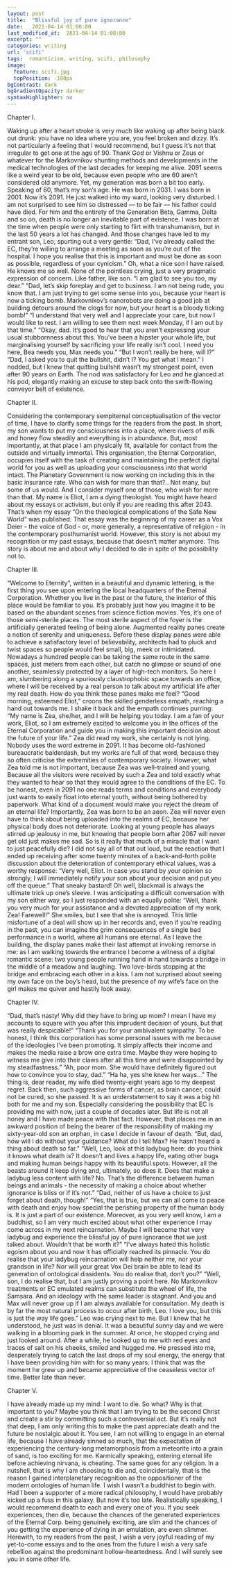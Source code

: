 ```yaml
---
layout: post
title:  "Blissful joy of pure ignorance"
date:   2021-04-14 01:00:00
last_modified_at:  2021-04-14 01:00:00
excerpt: ""
categories: writing
url: 'scifi'
tags:  romanticism, writing, scifi, philosophy
image:
  feature: scifi.jpg
  topPosition: -100px
bgContrast: dark
bgGradientOpacity: darker
syntaxHighlighter: no
---
```



<span style="text-align: center">Chapter I.</span>

Waking up after a heart stroke is very much like waking up after being black out drunk: you have no idea where you are, you feel broken and dizzy. It’s not particularly a feeling that I would recommend, but I guess it’s not that irregular to get one at the age of 90. Thank God or Vishnu or Zeus or whatever for the Markovnikov shunting methods and developments in the medical technologies of the last decades for keeping me alive. 2091 seems like a weird year to be old, because even people who are 60 aren’t considered old anymore. Yet, my generation was born a bit too early. 
Speaking of 60, that’s my son’s age. He was born in 2031. I was born in 2001. Now it’s 2091. He just walked into my ward, looking very disturbed. I am not surprised to see him so distressed — to be fair — his father could have died. For him and the entirety of the Generation Beta, Gamma, Delta and so on, death is no longer an inevitable part of existence. I was born at the time when people were only starting to flirt with transhumanism, but in the last 50 years a lot has changed. And those changes have led to my entrant son, Leo, spurting out a very gentle: “Dad, I’ve already called the EC, they’re willing to arrange a meeting as soon as you’re out of the hospital. I hope you realise that this is important and must be done as soon as possible, regardless of your cynicism.” 
Oh, what a nice son I have raised. He knows me so well. None of the pointless crying, just a very pragmatic expression of concern. Like father, like son.
“I am glad to see you too, my dear.”
“Dad, let’s skip foreplay and get to business. I am not being rude, you know that. I am just trying to get some sense into you, because your heart is now a ticking bomb. Markovnikov’s nanorobots are doing a good job at building detours around the clogs for now, but your heart is a bloody ticking bomb!”
“I understand that very well and I appreciate your care, but now I would like to rest. I am willing to see them next week Monday, if I am out by that time.”
“Okay, dad. It’s good to hear that you aren’t expressing your usual stubbornness about this. You’ve been a hipster your whole life, but marginalising yourself by sacrificing your life really isn’t cool. I need you here, Bea needs you, Max needs you.”
“But I won’t really be here, will I?”
“Dad, I asked you to quit the bullshit, didn’t I? You get what I mean.”
I nodded, but I knew that quitting bullshit wasn’t my strongest point, even after 90 years on Earth. The nod was satisfactory for Leo and he glanced at his pod, elegantly making an excuse to step back onto the swift-flowing conveyor belt of existence.

<span style="text-align: center">Chapter II.</span>

Considering the contemporary sempiternal conceptualisation of the vector of time, I have to clarify some things for the readers from the past. In short, my son wants to put my consciousness into a place, where rivers of milk and honey flow steadily and everything is in abundance. But, most importantly, at that place I am physically fit, available for contact from the outside and virtually immortal.
This organisation, the Eternal Corporation, occupies itself with the task of creating and maintaining the perfect digital world for you as well as uploading your consciousness into that world intact. The Planetary Government is now working on including this in the basic insurance rate. Who can wish for more than that?.. Not many, but some of us would. And I consider myself one of those, who wish for more than that.
My name is Eliot, I am a dying theologist. You might have heard about my essays or activism, but only if you are reading this after 2043. That’s when my essay “On the theological complications of the Safe New World” was published. That essay was the beginning of my career as a Vox Deier - the voice of God - or, more generally, a representative of religion - in the contemporary posthumanist world. However, this story is not about my recognition or my past essays, because that doesn’t matter anymore. This story is about me and about why I decided to die in spite of the possibility not to.

<span style="text-align: center">Chapter III.</span>

“Welcome to Eternity”, written in a beautiful and dynamic lettering, is the first thing you see upon entering the local headquarters of the Eternal Corporation. Whether you live in the past or the future, the interior of this place would be familiar to you. It’s probably just how you imagine it to be based on the abundant scenes from science fiction movies. Yes, it’s one of those semi-sterile places.
The most sterile aspect of the foyer is the artificially generated feeling of being alone. Augmented reality panes create a notion of serenity and uniqueness. Before these display panes were able to achieve a satisfactory level of believability, architects had to pluck and twist spaces so people would feel small, big, meek or intimidated. Nowadays a hundred people can be taking the same route in the same spaces, just meters from each other, but catch no glimpse or sound of one another, seamlessly protected by a layer of high-tech monitors. So here I am, slumbering along a spuriously claustrophobic space towards an office, where I will be received by a real person to talk about my artificial life after my real death. How do you think these panes make me feel?
“Good morning, esteemed Eliot,” croons the skilled genderless empath, reaching a hand out towards me. I shake it back and the empath continues purring: “My name is Zea, she/her, and I will be helping you today. I am a fan of your work, Eliot, so I am extremely excited to welcome you in the offices of the Eternal Corporation and guide you in making this important decision about the future of your life.” Zea did read my work, she certainly is not lying. Nobody uses the word extreme in 2091. It has become old-fashioned bureaucratic balderdash, but my works are full of that word, because they so often criticise the extremities of contemporary society. 
However, what Zea told me is not important, because Zea was well-trained and young. Because all the visitors were received by such a Zea and told exactly what they wanted to hear so that they would agree to the conditions of the EC. To be honest, even in 2091 no one reads terms and conditions and everybody just wants to easily float into eternal youth, without being bothered by paperwork. What kind of a document would make you reject the dream of an eternal life?
Importantly, Zea was born to be an aeon. Zea will never even have to think about being uploaded into the realms of EC, because her physical body does not deteriorate. Looking at young people has always stirred up jealousy in me, but knowing that people born after 2067 will never get old just makes me sad. So is it really that much of a miracle that I want to just peacefully die? 
I did not say all of that out loud, but the reaction that I ended up receiving after some twenty minutes of a back-and-forth polite discussion about the deterioration of contemporary ethical values, was a worthy response: “Very well, Eliot. In case you stand by your opinion so strongly, I will immediately notify your son about your decision and put you off the queue.” That sneaky bastard! Oh well, blackmail is always the ultimate trick up one’s sleeve. I was anticipating a difficult conversation with my son either way, so I just responded with an equally polite: “Well, thank you very much for your assistance and a devoted appreciation of my work, Zea! Farewell!”
She smiles, but I see that she is annoyed. This little misfortune of a deal will show up in her records and, even if you’re reading in the past, you can imagine the grim consequences of a single bad performance in a world, where all humans are eternal. As I leave the building, the display panes make their last attempt at invoking remorse in me: as I am walking towards the entrance I become a witness of a digital romantic scene: two young people running hand in hand towards a bridge in the middle of a meadow and laughing. Two love-birds stopping at the bridge and embracing each other in a kiss. I am not surprised about seeing my own face on the boy’s head, but the presence of my wife’s face on the girl makes me quiver and hastily look away. 

<span style="text-align: center">Chapter IV.</span>

“Dad, that’s nasty! Why did they have to bring up mom? I mean I have my accounts to square with you after this imprudent decision of yours, but that was really despicable!”
“Thank you for your ambivalent sympathy. To be honest, I think this corporation has some personal issues with me because of the ideologies I’ve been promoting. It simply affects their income and makes the media raise a brow one extra time. Maybe they were hoping to witness me give into their claws after all this time and were disappointed by my steadfastness.”
“Ah, poor mom. She would have definitely figured out how to convince you to stay, dad.”
“Ha ha, yes she knew her ways…”
The thing is, dear reader, my wife died twenty-eight years ago to my deepest regret. Back then, such aggressive forms of cancer, as brain cancer, could not be cured, so she passed. It is an understatement to say it was a big hit both for me and my son. Especially considering the possibility that EC is providing me with now, just a couple of decades later. But life is not all honey and I have made peace with that fact. However, that places me in an awkward position of being the bearer of the responsibility of making my sixty-year-old son an orphan, in case I decide in favour of death. 
“But, dad, how will I do without your guidance? What do I tell Max? He hasn’t heard a thing about death so far.”
“Well, Leo, look at this ladybug here: do you think it knows what death is? It doesn’t and lives a happy life, eating other bugs and making human beings happy with its beautiful spots. However, all the beasts around it keep dying and, ultimately, so does it. Does that make a ladybug less content with life? No. That’s the difference between human beings and animals - the necessity of making a choice about whether ignorance is bliss or if it’s not.”
“Dad, neither of us have a choice to just forget about death, though!”
“Yes, that is true, but we can all come to peace with death and enjoy how special the perishing property of the human body is. It is just a part of our existence. Moreover, as you very well know, I am a buddhist, so I am very much excited about what other experience I may come across in my next reincarnation. Maybe I will become that very ladybug and experience the blissful joy of pure ignorance that we just talked about. Wouldn’t that be worth it?”
“I’ve always hated this holistic egoism about you and now it has officially reached its pinnacle. You do realise that your ladybug reincarnation will help neither me, nor your grandson in life? Nor will your great Vox Dei brain be able to lead its generation of ontological dissidents. You do realise that, don’t you?”
“Well, son, I do realise that, but I am justly proving a point here. No Markovnikov treatments or EC emulated realms can substitute the wheel of life, the Samsara. And an ideology with the same leader is stagnant. And you and Max will never grow up if I am always available for consultation. My death is by far the most natural process to occur after birth, Leo. I love you, but this is just the way life goes.”
Leo was crying next to me. But I knew that he understood, he just was in denial. It was a beautiful sunny day and we were walking in a blooming park in the summer. At once, he stopped crying and just looked around. After a while, he looked up to me with red eyes and traces of salt on his cheeks, smiled and hugged me. He pressed into me, desperately trying to catch the last drops of my soul energy, the energy that I have been providing him with for so many years. I think that was the moment he grew up and became appreciative of the ceaseless vector of time. Better late than never.

<span style="text-align: center">Chapter V.</span>

I have already made up my mind: I want to die. So what? Why is that important to you? Maybe you think that I am trying to be the second Christ and create a stir by committing such a controversial act. But it’s really not that deep, I am only writing this to make the past appreciate death and the future be nostalgic about it.
You see, I am not willing to engage in an eternal life, because I have already sinned so much, that the expectation of experiencing the century-long metamorphosis from a meteorite into a grain of sand, is too exciting for me. Karmically speaking, entering eternal life before achieving nirvana, is cheating. The same goes for any religion. In a nutshell, that is why I am choosing to die and, coincidentally, that is the reason I gained interplanetary recognition as the oppositioner of the modern ontologies of human life. I wish I wasn’t a buddhist to begin with. Had I been a supporter of a more radical philosophy, I would have probably kicked up a fuss in this galaxy. But now it’s too late.
Realistically speaking, I would recommend death to each and every one of you. If you seek experiences, then die, because the chances of the generated experiences of the Eternal Corp. being genuinely exciting, are slim and the chances of you getting the experience of dying in an emulation, are even slimmer. Herewith, to my readers from the past, I wish a very joyful reading of my yet-to-come essays and to the ones from the future I wish a very safe rebellion against the predominant hollow-heartedness. And I will surely see you in some other life. 
